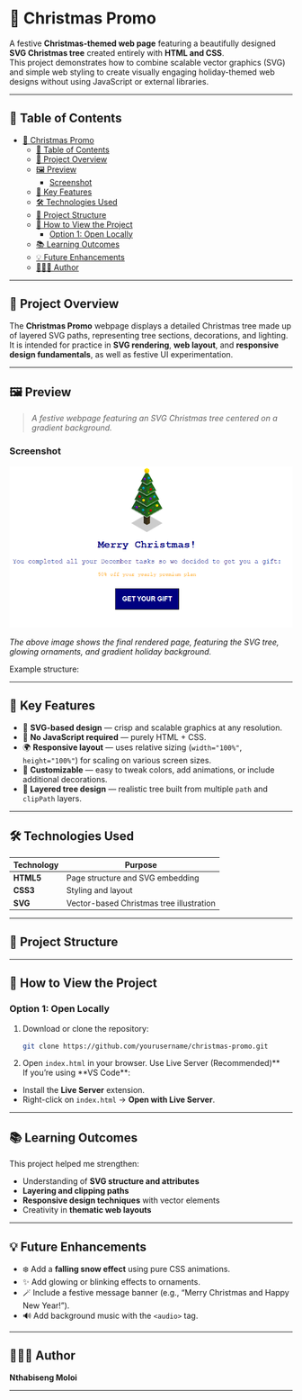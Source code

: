 # 🎄 Christmas Promo

A festive **Christmas-themed web page** featuring a beautifully designed **SVG Christmas tree** created entirely with **HTML and CSS**.  
This project demonstrates how to combine scalable vector graphics (SVG) and simple web styling to create visually engaging holiday-themed web designs without using JavaScript or external libraries.

---

## 📑 Table of Contents

- [🎄 Christmas Promo](#-christmas-promo)
  - [📑 Table of Contents](#-table-of-contents)
  - [🌟 Project Overview](#-project-overview)
  - [🖼️ Preview](#️-preview)
    - [Screenshot](#screenshot)
  - [🧠 Key Features](#-key-features)
  - [🛠️ Technologies Used](#️-technologies-used)
  - [📂 Project Structure](#-project-structure)
  - [🚀 How to View the Project](#-how-to-view-the-project)
    - [Option 1: Open Locally](#option-1-open-locally)
  - [📚 Learning Outcomes](#-learning-outcomes)
  - [💡 Future Enhancements](#-future-enhancements)
  - [👩🏽‍💻 Author](#-author)

---

## 🌟 Project Overview

The **Christmas Promo** webpage displays a detailed Christmas tree made up of layered SVG paths, representing tree sections, decorations, and lighting.  
It is intended for practice in **SVG rendering**, **web layout**, and **responsive design fundamentals**, as well as festive UI experimentation.

---

## 🖼️ Preview

> _A festive webpage featuring an SVG Christmas tree centered on a gradient background._

### Screenshot

![Christmas Promo Screenshot](/screenshot.png)

_The above image shows the final rendered page, featuring the SVG tree, glowing ornaments, and gradient holiday background._

Example structure:

---

## 🧠 Key Features

- 🎨 **SVG-based design** — crisp and scalable graphics at any resolution.
- 💫 **No JavaScript required** — purely HTML + CSS.
- 🌍 **Responsive layout** — uses relative sizing (`width="100%"`, `height="100%"`) for scaling on various screen sizes.
- 🧩 **Customizable** — easy to tweak colors, add animations, or include additional decorations.
- 🌲 **Layered tree design** — realistic tree built from multiple `path` and `clipPath` layers.

---

## 🛠️ Technologies Used

| Technology | Purpose                                  |
| ---------- | ---------------------------------------- |
| **HTML5**  | Page structure and SVG embedding         |
| **CSS3**   | Styling and layout                       |
| **SVG**    | Vector-based Christmas tree illustration |

---

## 📂 Project Structure

---

## 🚀 How to View the Project

### Option 1: Open Locally

1. Download or clone the repository:
   ```bash
   git clone https://github.com/yourusername/christmas-promo.git
   ```
2. Open `index.html` in your browser.
   Use Live Server (Recommended)**  
   If you’re using **VS Code\*\*:

- Install the **Live Server** extension.
- Right-click on `index.html` → **Open with Live Server**.

---

## 📚 Learning Outcomes

This project helped me strengthen:

- Understanding of **SVG structure and attributes**
- **Layering and clipping paths**
- **Responsive design techniques** with vector elements
- Creativity in **thematic web layouts**

---

## 💡 Future Enhancements

- ❄️ Add a **falling snow effect** using pure CSS animations.
- ✨ Add glowing or blinking effects to ornaments.
- 🪄 Include a festive message banner (e.g., “Merry Christmas and Happy New Year!”).
- 🔊 Add background music with the `<audio>` tag.

---

## 👩🏽‍💻 Author

**Nthabiseng Moloi**

---
